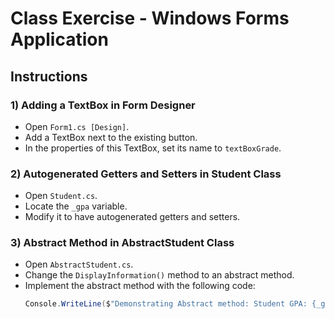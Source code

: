 ﻿# Class Exercise - Windows Forms Application

## Instructions

### 1) Adding a TextBox in Form Designer

- Open `Form1.cs [Design]`.
- Add a TextBox next to the existing button.
- In the properties of this TextBox, set its name to `textBoxGrade`.

### 2) Autogenerated Getters and Setters in Student Class

- Open `Student.cs`.
- Locate the `_gpa` variable.
- Modify it to have autogenerated getters and setters.

### 3) Abstract Method in AbstractStudent Class

- Open `AbstractStudent.cs`.
- Change the `DisplayInformation()` method to an abstract method.
- Implement the abstract method with the following code:
  ```csharp
  Console.WriteLine($"Demonstrating Abstract method: Student GPA: {_gpa:F2}");
